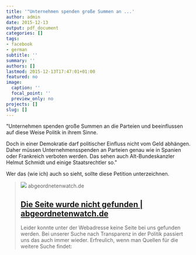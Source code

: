```yaml
---
title: '"Unternehmen spenden große Summen an ...'
author: admin
date: 2015-12-13
output: pdf_document
categories: []
tags:
- facebook
- german
subtitle: ''
summary: ''
authors: []
lastmod: 2015-12-13T17:47:01+01:00
featured: no
image:
  caption: ''
  focal_point: ''
  preview_only: no
projects: []
slug: []
---
```

"Unternehmen spenden große Summen an die Parteien und beeinflussen auf diese Weise Politik in ihrem Sinne.

Doch in einer Demokratie darf politischer Einfluss nicht vom Geld abhängen. Daher müssen Unternehmensspenden an Parteien genau wie in Spanien oder Frankreich verboten werden. Das sehen auch Alt-Bundeskanzler Helmut Schmidt und einige Staatsrechtler so."

Wer das (wie ich) auch so sieht, sollte diese Petition unterzeichnen.
> [![](https://www.abgeordnetenwatch.de/modules/custom/aw_general/images/aw_share_image_default.png)](https://www.abgeordnetenwatch.de/petitionen/unternehmensspenden-verbieten)
> abgeordnetenwatch.de
> ## [Die Seite wurde nicht gefunden | abgeordnetenwatch.de](https://www.abgeordnetenwatch.de/petitionen/unternehmensspenden-verbieten)
>
>Leider konnte unter der Webadresse keine Seite bei uns gefunden werden. Bei unserer Suche nach Transparenz in der Politik passiert uns das auch immer wieder. Erfreulich, wenn man Quellen für die weitere Suche findet:


